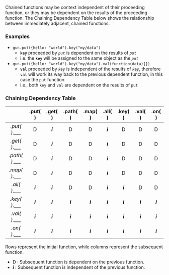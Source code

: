 

Chained functions may be context independent of their proceeding function, or they may be dependent on the results of the proceeding function.  The Chaining Dependency Table below shows the relationship between immediately adjacent, chained functions.  

### Examples
  - ```gun.put({hello: "world").key("my/data")``` 
    - **```key```** proceeded by *```put```* is dependent on the results of *```put```*
    -  i.e. the **```key```** will be assigned to the same object as the *```put```*
  - ```gun.put({hello: "world").key("my/data").val(function(data){})``` 
    - **```val```** proceeded by *```key```* is independent of the results of *```key```*, therefore ```val``` will work its way back to the previous dependent function, in this case the ```put``` function
    - i.e., both ```key``` and ```val``` are dependent on the results of ```put```


### Chaining Dependency Table

|        |  .put( )  |  .get( )  |  .path( ) |  .map( )  |  .all( )  |  .key( )  |  .val( )  |  .on( )   |
|:------:|:-----:|:-----:|:-----:|:-----:|:-----:|:-----:|:-----:|:-----:|
| *.put( ).___*  |   D   |***i***|   D   |   D   |***i***|   D   |   D   |   D   |
| *.get( ).___*  |   D   |***i***|   D   |   D   |***i***|   D   |   D   |   D   |
| *.path( ).___* |   D   |***i***|   D   |   D   |***i***|   D   |   D   |   D   |
| *.map( ).___*  |   D   |***i***|   D   |   D   |***i***|   D   |   D   |   D   |
| *.all( ).___*  |***i***|***i***|   D   |   D   |***i***|***i***|   D   |   D   |
| *.key( ).___*  |***i***|***i***|***i***|***i***|***i***|***i***|***i***|***i***|
| *.val( ).___*  |***i***|***i***|***i***|***i***|***i***|***i***|***i***|***i***|
| *.on( ).___*   |***i***|***i***|***i***|***i***|***i***|***i***|***i***|***i***|

Rows represent the initial function, while columns represent the subsequent function.
  - D : Subsequent function is dependent on the previous function.  
  - ***i*** : Subsequent function is independent of the previous function.  
